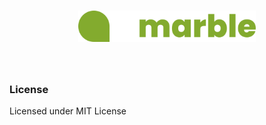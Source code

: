 <h1 align="center" class="display: flex; items-align: center;">
	<img src="./logo.svg" height="50" />
</h1>

<br/>

### License

Licensed under MIT License
